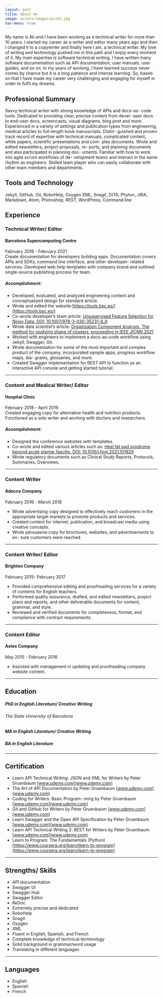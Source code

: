 ```yaml
---
layout: post
title: About me
image: assets/images/pic01.jpg
nav-menu: true
---
```

My name is Ati and I have been working as a technical writer for more than 10 years. I started my career as a writer and editor many years ago and then I changed it to a copywriter and finally here I am, a technical writer. My love of writing and technology pushed me in this path and I enjoy every moment of it. My main expertise is software technical writing. I have written many software documentation such as API documentation, user manuals, user guides, and so on.
In my years of working, I have learned success never comes by chance but it is a long patience and intense learning. So, based on that I have made my career very challenging and engaging for myself in order to fulfil my dreams.

## Professional Summary
Savvy technical writer with strong knowledge of APIs and docs-as- code tools. Dedicated to providing clear, precise content from devel- oper docs to end-user docs, screencasts, visual diagrams, blog post and more. Experienced in a variety of settings and publication types from engineering, medical articles to full-length book manuscripts. Distin- guished and proven track record of expertise with technical manuals, complicated content, white papers, scientific presentations and com- plex documents. Wrote and edited newsletters, project proposals, re- ports, and planning documents and also participated in planning doc- uments. Familiar with how to work into agile scrum workflows of de- velopment teams and interact in the same rhythm as engineers. Skilled team player who can easily collaborate with other team members and departments.

## Tools and Technology
Jekyll, GitHub, Git, RoboHelp, Oxygen XML, Snagit, DITA, Phyton, JIRA, Markdown, Atom, Photoshop, REST, WordPress, Command line

## Experience
### Technical Writer/ Editor
#### Barcelona Supercomputing Centre
February 2018 - February 2021       
Create documentation for developers building apps. Documentation covers APIs and SDKs, command line interface, and other developer- related services. Developed web help templates with company brand and outlined single-source publishing process for team.
##### Accomplishment:
* Developed, evaluated, and analyzed engineering content and conceptualized design for standard article.
* Wrote and edited the website:[https://tools.bsc.es/](https://tools.bsc.es/)
* Co-wrote developer’s team article: [Unsupervised Feature Selection for
Noisy Data, DOI: 10.1007/978-3-030-35231-8_6](https://upcommons.upc.edu/handle/2117/186164)
* Wrote data scientist’s article: [Organization Component Analysis, The method
for studying shape of clusters, proceeding in IEEE JICNN 2021](https://ieeexplore.ieee.org/xpl/conhome/1000500/all-proceedings)
* Worked with engineers to implement a docs-as-code workflow using Jekyll,
Swagger, Git.
* Wrote documentation for some of the most important and complex product of the company. incorporated sample apps, progress workflow maps, dia- grams, glossaries, and more.
* Created Swagger implementation for REST API to function as an interactive API console and getting started tutorial.

--------------------------------------------------------------

### Content and Medical Writer/ Editor
#### Hospital Clinic
February 2018 - April 2019 <br>
Created engaging copy for alternative health and nutrition products. Functioned as a sole writer and working with doctors and researchers.
##### Accomplishment:
* Designed the conference websites with templates.
* Co-wrote and edited various articles such as: [Heel fat pad syndrome beyond
acute plantar fascitis, DOI: 10.1016/j.foot.2021.101829]( https://pubmed.ncbi.nlm.nih.gov/34399148/)
* Wrote regulatory documents such as Clinical Study Reports, Protocols, Summaries, Overviews.

------------------------------------------------------------------

### Content Writer
#### Adecco Company
February 2016 - March 2018 <br>
* Wrote advertising copy designed to effectively reach customers in the appropriate target markets to promote products and services.
* Created content for internet, publication, and broadcast media using creative concepts.
* Wrote persuasive copy for brochures, websites, and advertisements to en- sure customers were reached.

-----------------------------------------------------------------

### Content Writer/ Editor
#### Brighton Company
February 2015- February 2017 <br>
* Provided comprehensive editing and proofreading services for a variety of contents for English teachers.
* Performed quality assurance, drafted, and edited newsletters, project plans and reports, and other deliverable documents for content, grammar, and style.
* Reviewed and verified documents for completeness, format, and compliance with contract requirements.

----------------------------------------------------------------

### Content Editor
#### Astex Company
May 2015 - February 2016 <br>
* Assisted with management in updating and proofreading company website content.

----------------------------------------------------------------

## Education
##### PhD in English Literature/ Creative Writing
###### The State University of Barcelona
##### MA in English Literature/ Creative Writing
##### BA in English Literature

----------------------------------------------------------------


## Certification
* Learn API Technical Writing: JSON and XML for Writers by Peter Gruenbaum
[www.udemy.com](www.udemy.com)
* The Art of API Documentation by Peter Gruenbaum [www.udemy.com](www.udemy.com)
* Coding for Writers: Basic Program- ming by Peter Gruenbaum [www.udemy.com](www.udemy.com)
* Git and GitHub for Writers by Peter Gruenbaum [www.udemy.com](www.udemy.com)
* Learn Swagger and the Open API Specification by Peter Gruenbaum [www.udemy.com](www.udemy.com)
* Learn API Technical Writing 2: REST for Writers by Peter Gruenbaum [www.udemy.com](www.udemy.com)
* Learn to Program: The Fundamentals (Python) [https://www.coursera.org/learn/learn-to-program](https://www.coursera.org/learn/learn-to-program)

----------------------------------------------------------------------------

## Strengths/ Skills
* API documentation
* Swagger UI
* Swagger Hub
* Swagger Editor
* ReDoc
* Extremely precise and dedicated
* RoboHelp
* Snagit
* Oxygen
* XML
* Fluent in English, Spanish, and French
* Complete knowledge of technical terminology
* Solid background in grammar/word usage
* Translating in different languages

---------------------------------------------------------------------------

## Languages
* English
* Spanish
* French
